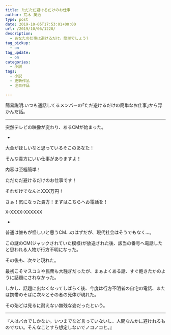 ```yaml
---
title: ただただ避けるだけのお仕事
author: 荒木 英治
type: post
date: 2019-10-05T17:53:01+00:00
url: /2019/10/06/1220/
description:
  - あなたの仕事は避けるだけ。簡単でしょう?
tag_pickup:
  - on
tag_update:
  - on
categories:
  - 小説
tags:
  - 小説
  - 更新作品
  - 注目作品

---
```

簡易説明:いつも通話してるメンバーの｢ただ避けるだけの簡単なお仕事｣から浮かんだ話。

* * *

突然テレビの映像が変わり、あるCMが始まった。

*
  
大金がほしいなと思っているそこのあなた！
  
そんな貴方にいい仕事がありますよ！
  
内容は至極簡単！
  
ただただ避けるだけのお仕事です！
  
それだけでなんとXXX万円！
  
さぁ！気になった貴方！まずはこちらへお電話を！
  
X-XXXX-XXXXXX
  
*

普通は誰もが怪しいと思うCM&#8230;のはずだが、現代社会はそうでもなく&#8230;。

この謎のCM(ジャックされていた模様)が放送された後、該当の番号へ電話したと思われる人物が行方不明になった。

その後も、次々と現れた。

最初こそマスコミや民衆も大騒ぎだったが、まぁよくある話、すぐ飽きたかのように話題にされなかった。

しかし、話題に出なくなってしばらく後、今度は行方不明者の自宅の電話、または携帯のそばに次々とその者の死体が現れた。

その殆どは見るに耐えない無残な姿だったという。

* * *

『人はバカでしかない。いつまでなど言っていないし、人間なんかに避けれるものでない。そんなことすら想定しないでノコノコと。』